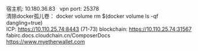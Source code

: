 宿主机: 10.180.36.83    vpn port: 25378   
清除docker孤儿卷： docker volume rm $(docker volume ls -qf dangling=true)  
ICP: https://10.110.25.74:8443  (71-73)     blockchain: https://10.110.25.74:31567  
fabirc.docs.cloudchain.cn/ComposerDocs  
https://www.myetherwallet.com  
